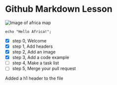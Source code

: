 # Github Markdown Lesson

![Image of africa map](https://github.com/afhamu/skills-communicate-using-markdown/assets/45801980/1f61b85a-714c-4533-bd55-5948d009c4c7)

```
echo "Hello Africa!";
```
- [x] step 0, Welcome
- [x] step 1, Add headers
- [x] step 2, Add an image
- [x] step 3, Add a code example
- [ ] step 4, Make a task list
- [ ] step 5, Merge your pull request

Added a h1 header to the file
